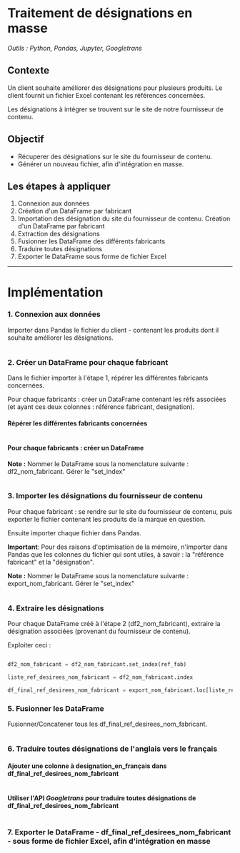 # Traitement de désignations en masse

_Outils : Python, Pandas, Jupyter, Googletrans_

## Contexte

Un client souhaite améliorer des désignations pour plusieurs produits. Le client fournit un fichier Excel contenant les références concernées.

Les désignations à intégrer se trouvent sur le site de notre fournisseur de contenu.

## Objectif

- Récuperer des désignations sur le site du fournisseur de contenu. 
- Générer un nouveau fichier, afin d'intégration en masse.

## Les étapes à appliquer

1. Connexion aux données
2. Création d'un DataFrame par fabricant
3. Importation des désignation du site du fournisseur de contenu. Création d'un DataFrame par fabricant
4. Extraction des désignations
5. Fusionner les DataFrame des différents fabricants
6. Traduire toutes désignations
7. Exporter le DataFrame sous forme de fichier Excel

-------------------------------------------------------------------------------------------------------------------------------------------------------------------

# Implémentation

### 1. Connexion aux données

Importer dans Pandas le fichier du client - contenant les produits dont il souhaite améliorer les désignations.
```python

```


### 2. Créer un DataFrame pour chaque fabricant

Dans le fichier importer à l'étape 1, répérer les différentes fabricants concernées. 

Pour chaque fabricants : créer un DataFrame contenant les réfs associées (et ayant ces deux colonnes : référence fabricant, designation). 

#### Répérer les différentes fabricants concernées
```python

```

#### Pour chaque fabricants : créer un DataFrame

__Note :__ Nommer le DataFrame sous la nomenclature suivante : df2_nom_fabricant. Gérer le "set_index"
```python

```


### 3. Importer les désignations du fournisseur de contenu

Pour chaque fabricant : se rendre sur le site du fournisseur de contenu, puis exporter le fichier contenant les produits de la marque en question. 

Ensuite importer chaque fichier dans Pandas.

__Important__: 
Pour des raisons d'optimisation de la mémoire, n'importer dans Pandas que les colonnes du fichier qui sont utiles, à savoir : la "référence fabricant" et la "désignation". 

__Note :__ Nommer le DataFrame sous la nomenclature suivante : export_nom_fabricant. Gérer le "set_index"

```python

```


### 4. Extraire les désignations

Pour chaque DataFrame créé à l'étape 2 (df2_nom_fabricant), extraire la désignation associées (provenant du fournisseur de contenu).

Exploiter ceci :

```python

df2_nom_fabricant = df2_nom_fabricant.set_index(ref_fab)

liste_ref_desirees_nom_fabricant = df2_nom_fabricant.index

df_final_ref_desirees_nom_fabricant = export_nom_fabricant.loc[liste_ref_desirees_nom_fabricant]

```


### 5. Fusionner les DataFrame

Fusionner/Concatener tous les df_final_ref_desirees_nom_fabricant.

```python

```


### 6. Traduire toutes désignations de l'anglais vers le français

#### Ajouter une colonne à designation_en_français dans df_final_ref_desirees_nom_fabricant
```python

```

#### Utiliser l'API _Googletrans_ pour traduire toutes désignations de df_final_ref_desirees_nom_fabricant 

```python

```


### 7. Exporter le DataFrame - df_final_ref_desirees_nom_fabricant - sous forme de fichier Excel, afin d'intégration en masse

```python

```
